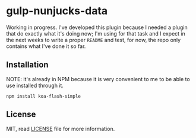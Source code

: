 gulp-nunjucks-data
==================

Working in progress.
I've developed this plugin because I needed a plugin that do exactly what it's doing now; I'm using for that task and I expect in the next weeks to write a proper `README` and test, for now, the repo only contains what I've done it so far.

## Installation

NOTE: it's already in NPM because it is very convenient to me to be able to use installed through it.

`npm install koa-flash-simple`


## License

MIT, read [LICENSE](https://github.com/ifraixedes/koa-flash/blob/master/LICENSE) file for more information.
